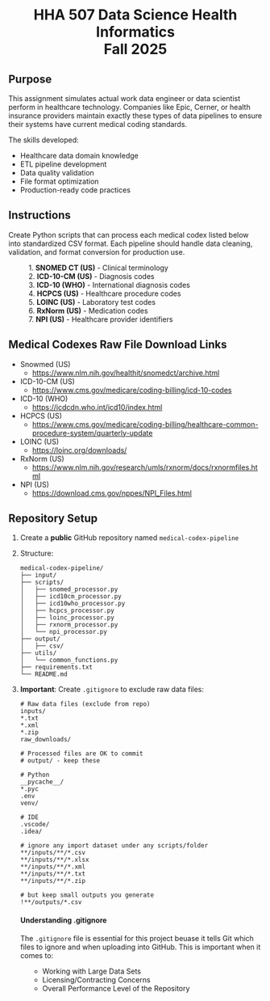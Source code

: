 <h1 align="center">
    HHA 507 Data Science Health Informatics<br>
    Fall 2025<br>
    </h1>
<!-- h1 = Heading 1; br = line break while keep alignment-->

## Purpose
This assignment simulates actual work data engineer or data scientist perform in healthcare technology. Companies like Epic, Cerner, or health insurance providers maintain exactly these types of data pipelines to ensure their systems have current medical coding standards.

The skills developed:

* Healthcare data domain knowledge
* ETL pipeline development
* Data quality validation
* File format optimization
* Production-ready code practices

## Instructions
Create Python scripts that can process each medical codex listed below into standardized CSV format. Each pipeline should handle data cleaning, validation, and format conversion for production use.
    <p style="margin-left:40px">
        1. **SNOMED CT (US)** - Clinical terminology<br>
        2. **ICD-10-CM (US)** - Diagnosis codes<br>
        3. **ICD-10 (WHO)** - International diagnosis codes<br>
        4. **HCPCS (US)** - Healthcare procedure codes<br>
        5. **LOINC (US)** - Laboratory test codes<br>
        6. **RxNorm (US)** - Medication codes<br>
        7. **NPI (US)** - Healthcare provider identifiers<br>
        </p>


## Medical Codexes Raw File Download Links
* Snowmed (US)
    - https://www.nlm.nih.gov/healthit/snomedct/archive.html
* ICD-10-CM (US)
    -  https://www.cms.gov/medicare/coding-billing/icd-10-codes 
* ICD-10 (WHO)
    - https://icdcdn.who.int/icd10/index.html 
* HCPCS (US)
    - https://www.cms.gov/medicare/coding-billing/healthcare-common-procedure-system/quarterly-update 
* LOINC (US)
    - https://loinc.org/downloads/ 
* RxNorm (US)
    - https://www.nlm.nih.gov/research/umls/rxnorm/docs/rxnormfiles.html 
* NPI (US) 
    - https://download.cms.gov/nppes/NPI_Files.html 

## Repository Setup
1. Create a **public** GitHub repository named `medical-codex-pipeline`
2. Structure:
   ```
   medical-codex-pipeline/
   ├── input/
   ├── scripts/
   │   ├── snomed_processor.py
   │   ├── icd10cm_processor.py
   │   ├── icd10who_processor.py
   │   ├── hcpcs_processor.py
   │   ├── loinc_processor.py
   │   ├── rxnorm_processor.py
   │   └── npi_processor.py
   ├── output/
   │   ├── csv/
   ├── utils/
   │   └── common_functions.py
   ├── requirements.txt
   └── README.md
   ```

3. **Important**: Create `.gitignore` to exclude raw data files:
    ```gitignore
    # Raw data files (exclude from repo)
    inputs/
    *.txt
    *.xml
    *.zip
    raw_downloads/

    # Processed files are OK to commit
    # output/ - keep these

    # Python
    __pycache__/
    *.pyc
    .env
    venv/

    # IDE
    .vscode/
    .idea/

    # ignore any import dataset under any scripts/folder
    **/inputs/**/*.csv
    **/inputs/**/*.xlsx
    **/inputs/**/*.xml
    **/inputs/**/*.txt
    **/inputs/**/*.zip

    # but keep small outputs you generate
    !**/outputs/*.csv
    ```
    **<h4>Understanding .gitignore**</h4>
        <p>The ```.gitignore``` file is essential for this project beuase it tells Git which files to ignore and when uploading into GitHub. This is important when it comes to:
            <ul style="margin-left:20px">
                <li>Working with Large Data Sets</li>
                <li>Licensing/Contracting Concerns</li>
                <li>Overall Performance Level of the Repository</li>
            </ul>
        </p>
